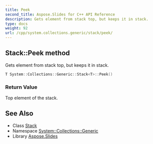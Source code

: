 ```yaml
---
title: Peek
second_title: Aspose.Slides for C++ API Reference
description: Gets element from stack top, but keeps it in stack.
type: docs
weight: 92
url: /cpp/system.collections.generic/stack/peek/
---
```

## Stack::Peek method


Gets element from stack top, but keeps it in stack.

```cpp
T System::Collections::Generic::Stack<T>::Peek()
```


### Return Value

Top element of the stack.

## See Also

* Class [Stack](../)
* Namespace [System::Collections::Generic](../../)
* Library [Aspose.Slides](../../../)
